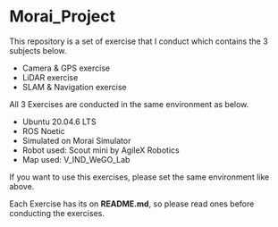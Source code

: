 # Morai_Project
This repository is a set of exercise that I conduct which contains the 3 subjects below.  
- Camera & GPS exercise
- LiDAR exercise
- SLAM & Navigation exercise  

All 3 Exercises are conducted in the same environment as below.  
- Ubuntu 20.04.6 LTS
- ROS Noetic
- Simulated on Morai Simulator  
- Robot used: Scout mini by AgileX Robotics 
- Map used: V_IND_WeGO_Lab 

If you want to use this exercises, please set the same environment like above.

Each Exercise has its on **README.md**, so please read ones before conducting the exercises.